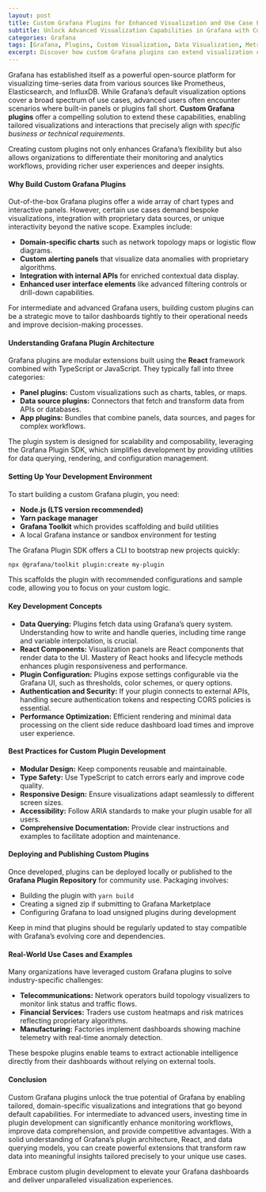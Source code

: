 ```yaml
---
layout: post
title: Custom Grafana Plugins for Enhanced Visualization and Use Case Flexibility
subtitle: Unlock Advanced Visualization Capabilities in Grafana with Custom Plugins Tailored to Your Specific Needs
categories: Grafana
tags: [Grafana, Plugins, Custom Visualization, Data Visualization, Metrics, Monitoring, Elasticsearch, Big Data, Time Series]
excerpt: Discover how custom Grafana plugins can extend visualization capabilities to meet unique monitoring and analytics requirements, empowering advanced users to create tailored dashboards and enhance data insights.
---
```

Grafana has established itself as a powerful open-source platform for visualizing time-series data from various sources like Prometheus, Elasticsearch, and InfluxDB. While Grafana’s default visualization options cover a broad spectrum of use cases, advanced users often encounter scenarios where built-in panels or plugins fall short. **Custom Grafana plugins** offer a compelling solution to extend these capabilities, enabling tailored visualizations and interactions that precisely align with *specific business or technical requirements*.

Creating custom plugins not only enhances Grafana’s flexibility but also allows organizations to differentiate their monitoring and analytics workflows, providing richer user experiences and deeper insights.

#### Why Build Custom Grafana Plugins

Out-of-the-box Grafana plugins offer a wide array of chart types and interactive panels. However, certain use cases demand bespoke visualizations, integration with proprietary data sources, or unique interactivity beyond the native scope. Examples include:

- **Domain-specific charts** such as network topology maps or logistic flow diagrams.
- **Custom alerting panels** that visualize data anomalies with proprietary algorithms.
- **Integration with internal APIs** for enriched contextual data display.
- **Enhanced user interface elements** like advanced filtering controls or drill-down capabilities.

For intermediate and advanced Grafana users, building custom plugins can be a strategic move to tailor dashboards tightly to their operational needs and improve decision-making processes.

#### Understanding Grafana Plugin Architecture

Grafana plugins are modular extensions built using the **React** framework combined with TypeScript or JavaScript. They typically fall into three categories:

- **Panel plugins:** Custom visualizations such as charts, tables, or maps.
- **Data source plugins:** Connectors that fetch and transform data from APIs or databases.
- **App plugins:** Bundles that combine panels, data sources, and pages for complex workflows.

The plugin system is designed for scalability and composability, leveraging the Grafana Plugin SDK, which simplifies development by providing utilities for data querying, rendering, and configuration management.

#### Setting Up Your Development Environment

To start building a custom Grafana plugin, you need:

- **Node.js (LTS version recommended)**
- **Yarn package manager**
- **Grafana Toolkit** which provides scaffolding and build utilities
- A local Grafana instance or sandbox environment for testing

The Grafana Plugin SDK offers a CLI to bootstrap new projects quickly:

```bash
npx @grafana/toolkit plugin:create my-plugin
```

This scaffolds the plugin with recommended configurations and sample code, allowing you to focus on your custom logic.

#### Key Development Concepts

- **Data Querying:** Plugins fetch data using Grafana’s query system. Understanding how to write and handle queries, including time range and variable interpolation, is crucial.
- **React Components:** Visualization panels are React components that render data to the UI. Mastery of React hooks and lifecycle methods enhances plugin responsiveness and performance.
- **Plugin Configuration:** Plugins expose settings configurable via the Grafana UI, such as thresholds, color schemes, or query options.
- **Authentication and Security:** If your plugin connects to external APIs, handling secure authentication tokens and respecting CORS policies is essential.
- **Performance Optimization:** Efficient rendering and minimal data processing on the client side reduce dashboard load times and improve user experience.

#### Best Practices for Custom Plugin Development

- **Modular Design:** Keep components reusable and maintainable.
- **Type Safety:** Use TypeScript to catch errors early and improve code quality.
- **Responsive Design:** Ensure visualizations adapt seamlessly to different screen sizes.
- **Accessibility:** Follow ARIA standards to make your plugin usable for all users.
- **Comprehensive Documentation:** Provide clear instructions and examples to facilitate adoption and maintenance.

#### Deploying and Publishing Custom Plugins

Once developed, plugins can be deployed locally or published to the **Grafana Plugin Repository** for community use. Packaging involves:

- Building the plugin with `yarn build`
- Creating a signed zip if submitting to Grafana Marketplace
- Configuring Grafana to load unsigned plugins during development

Keep in mind that plugins should be regularly updated to stay compatible with Grafana’s evolving core and dependencies.

#### Real-World Use Cases and Examples

Many organizations have leveraged custom Grafana plugins to solve industry-specific challenges:

- **Telecommunications:** Network operators build topology visualizers to monitor link status and traffic flows.
- **Financial Services:** Traders use custom heatmaps and risk matrices reflecting proprietary algorithms.
- **Manufacturing:** Factories implement dashboards showing machine telemetry with real-time anomaly detection.

These bespoke plugins enable teams to extract actionable intelligence directly from their dashboards without relying on external tools.

#### Conclusion

Custom Grafana plugins unlock the true potential of Grafana by enabling tailored, domain-specific visualizations and integrations that go beyond default capabilities. For intermediate to advanced users, investing time in plugin development can significantly enhance monitoring workflows, improve data comprehension, and provide competitive advantages. With a solid understanding of Grafana’s plugin architecture, React, and data querying models, you can create powerful extensions that transform raw data into meaningful insights tailored precisely to your unique use cases.

Embrace custom plugin development to elevate your Grafana dashboards and deliver unparalleled visualization experiences.

